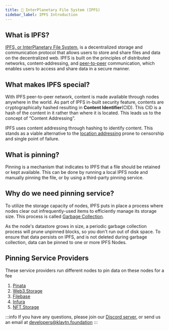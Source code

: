```yaml
---
title: 💽 InterPlanetary File System (IPFS)
sidebar_label: IPFS Introduction
---
```


## What is IPFS? <a id="What is IPFS"></a>

[IPFS, or InterPlanetary File System](https://ipfs.io/), is a decentralized storage and communication protocol that allows users to store and share files and data on the decentralized web. IPFS is built on the principles of distributed networks, content-addressing, and [peer-to-peer](https://en.wikipedia.org/wiki/Peer-to-peer) communication, which enables users to access and share data in a secure manner.

## What makes IPFS special? <a id="What makes IPFS special"></a>

With IPFS peer-to-peer network, content is made available through nodes anywhere in the world. As part of IPFS in-built security feature, contents are cryptographically hashed resulting in **Content Identifier**(CID). This CID is a hash of the content in it rather than where it is located. This leads us to the concept of “Content Addressing”.

IPFS uses content addressing through hashing to identify content. This stands as a viable alternative to the [location addressing](https://www.computerlanguage.com/results.php?definition=location-based+addressing#:~:text=Identifying%20data%20by%20its%20physical,ppsx.) prone to censorship and single point of failure.



## What is pinning? <a id="What is pinning"></a>

Pinning is a mechanism that indicates to IPFS that a file should be retained or kept available. This can be done by running a local IPFS node and manually pinning the file, or by using a third-party pinning service.

## Why do we need pinning service? <a id="Why do we need pinning service"></a>

To utilize the storage capacity of nodes, IPFS puts in place a process where nodes clear out infrequently-used items to efficiently manage its storage size. This process is called [Garbage Collection](https://en.wikipedia.org/wiki/Garbage_collection_(computer_science)). 

As the node's datastore grows in size, a periodic garbage collection process will prune unpinned blocks, so you don't run out of disk space. To ensure that data persists on IPFS, and is not deleted during garbage collection, data can be pinned to one or more IPFS Nodes. 

## Pinning Service Providers <a id="Pinning Service Providers"></a>

These service providers run different nodes to pin data on these nodes for a fee
1. [Pinata](https://pinata.cloud/) 
2. [Web3.Storage](https://web3.storage/) 
3. [Filebase](https://filebase.com/)
4. [Infura](https://infura.io/)
5. [NFT.Storage](https://nft.storage/)


:::info
If you have any questions, please join our [Discord server](https://discord.io/KlaytnOfficial), or send us an email at developers@klaytn.foundation
:::